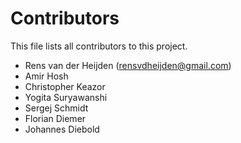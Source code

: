 # Contributors
This file lists all contributors to this project.

 - Rens van der Heijden (rensvdheijden@gmail.com)
 - Amir Hosh
 - Christopher Keazor
 - Yogita Suryawanshi
 - Sergej Schmidt
 - Florian Diemer
 - Johannes Diebold
